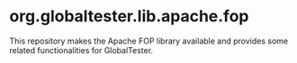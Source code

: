org.globaltester.lib.apache.fop
===
This repository makes the Apache FOP library available and provides some related functionalities for GlobalTester.